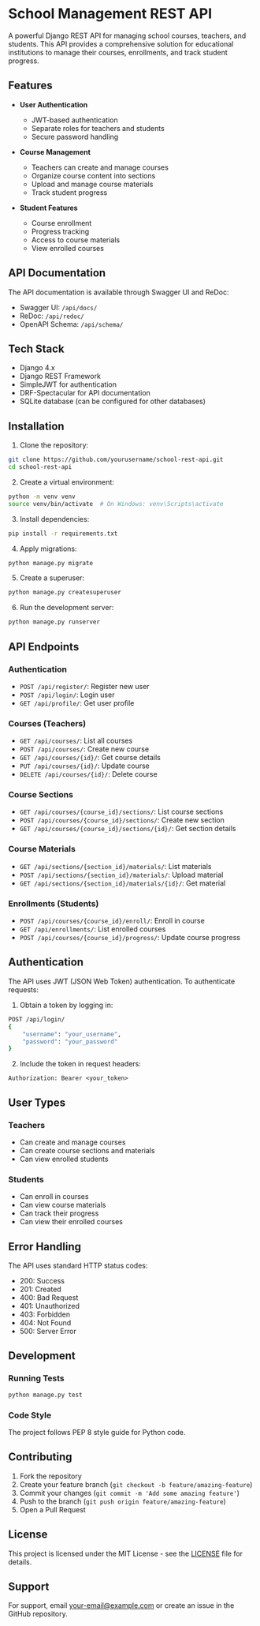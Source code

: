 # School Management REST API

A powerful Django REST API for managing school courses, teachers, and students. This API provides a comprehensive solution for educational institutions to manage their courses, enrollments, and track student progress.

## Features

- **User Authentication**
  - JWT-based authentication
  - Separate roles for teachers and students
  - Secure password handling

- **Course Management**
  - Teachers can create and manage courses
  - Organize course content into sections
  - Upload and manage course materials
  - Track student progress

- **Student Features**
  - Course enrollment
  - Progress tracking
  - Access to course materials
  - View enrolled courses

## API Documentation

The API documentation is available through Swagger UI and ReDoc:
- Swagger UI: `/api/docs/`
- ReDoc: `/api/redoc/`
- OpenAPI Schema: `/api/schema/`

## Tech Stack

- Django 4.x
- Django REST Framework
- SimpleJWT for authentication
- DRF-Spectacular for API documentation
- SQLite database (can be configured for other databases)

## Installation

1. Clone the repository:
```bash
git clone https://github.com/yourusername/school-rest-api.git
cd school-rest-api
```

2. Create a virtual environment:
```bash
python -m venv venv
source venv/bin/activate  # On Windows: venv\Scripts\activate
```

3. Install dependencies:
```bash
pip install -r requirements.txt
```

4. Apply migrations:
```bash
python manage.py migrate
```

5. Create a superuser:
```bash
python manage.py createsuperuser
```

6. Run the development server:
```bash
python manage.py runserver
```

## API Endpoints

### Authentication
- `POST /api/register/`: Register new user
- `POST /api/login/`: Login user
- `GET /api/profile/`: Get user profile

### Courses (Teachers)
- `GET /api/courses/`: List all courses
- `POST /api/courses/`: Create new course
- `GET /api/courses/{id}/`: Get course details
- `PUT /api/courses/{id}/`: Update course
- `DELETE /api/courses/{id}/`: Delete course

### Course Sections
- `GET /api/courses/{course_id}/sections/`: List course sections
- `POST /api/courses/{course_id}/sections/`: Create new section
- `GET /api/courses/{course_id}/sections/{id}/`: Get section details

### Course Materials
- `GET /api/sections/{section_id}/materials/`: List materials
- `POST /api/sections/{section_id}/materials/`: Upload material
- `GET /api/sections/{section_id}/materials/{id}/`: Get material

### Enrollments (Students)
- `POST /api/courses/{course_id}/enroll/`: Enroll in course
- `GET /api/enrollments/`: List enrolled courses
- `POST /api/courses/{course_id}/progress/`: Update course progress

## Authentication

The API uses JWT (JSON Web Token) authentication. To authenticate requests:

1. Obtain a token by logging in:
```bash
POST /api/login/
{
    "username": "your_username",
    "password": "your_password"
}
```

2. Include the token in request headers:
```
Authorization: Bearer <your_token>
```

## User Types

### Teachers
- Can create and manage courses
- Can create course sections and materials
- Can view enrolled students

### Students
- Can enroll in courses
- Can view course materials
- Can track their progress
- Can view their enrolled courses

## Error Handling

The API uses standard HTTP status codes:
- 200: Success
- 201: Created
- 400: Bad Request
- 401: Unauthorized
- 403: Forbidden
- 404: Not Found
- 500: Server Error

## Development

### Running Tests
```bash
python manage.py test
```

### Code Style
The project follows PEP 8 style guide for Python code.

## Contributing

1. Fork the repository
2. Create your feature branch (`git checkout -b feature/amazing-feature`)
3. Commit your changes (`git commit -m 'Add some amazing feature'`)
4. Push to the branch (`git push origin feature/amazing-feature`)
5. Open a Pull Request

## License

This project is licensed under the MIT License - see the [LICENSE](LICENSE) file for details.

## Support

For support, email your-email@example.com or create an issue in the GitHub repository.
